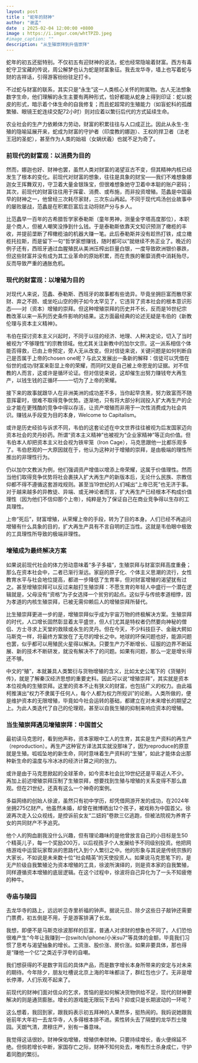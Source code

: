 ```yaml
---
layout: post
title : "蛇年的财神"
author: "谢孟"
date  : 2025-02-04 12:00:00 +0800
image : https://i.imgur.com/whtTPZD.jpeg
#image_caption: ""
description: "从生殖崇拜到升值崇拜"
---
```


蛇年的初五还挺特别。不仅初五有迎财神的说法，蛇也经常隐喻着财富。西方有毒蛇守卫宝藏的传说，周公解梦也认为蛇是财富象征。我去龙华寺，墙上也写着蛇与财的吉祥话，引得游客纷纷驻足打卡。

<!--more-->

不过蛇与财富的联系，其实只是“永生”这一人类核心关怀的附属物。古人无法想象数字生命，他们理解的永生主要有两种形式，恰好都能从蛇身上得到印证：蛇以蜕皮的形式，暗示着个体生命的自我修复；而且蛇超常的生殖能力（如盲蛇科的孤雌繁殖、眼镜王蛇连续交配72小时）则对应着以繁衍后代的方式延续生命。

农业社会的生产力依赖体力劳动，财富的积累往往与人口成正比。因此从永生-生殖的隐喻延展开来，蛇成为财富的守护者（印度教的娜迦）、王权的捍卫者（法老王冠的圣蛇），甚至作为人类的始祖（女娲伏羲）也就不足为奇了。


### 前现代的财富观：以消费为目的

然而，娜迦也好、财神也罢，虽然人类对财富的渴望亘古不变，但其精神内核已经发生了根本的变化。前现代对财富的想象，往往是具象的财宝——我们不难想象娜迦女王挥舞双刃，守卫着大量金银珠宝，但很难想象她守卫着中本聪的账户密码；其次，前现代的财富往往用于挥霍、消费、或布施，而非投资增殖。范蠡是中国最早的财神之一，他曾经三次耗尽家财，三次东山再起。不同于现代鸡汤创业故事中的屡败屡战，范蠡是在积累巨富后主动将财产分与乡人。

比范蠡早一百年的古希腊哲学家泰勒斯（童年男神，测量金字塔高度那位），本职是个商人，但被人嘲笑没挣到什么钱。于是泰勒斯依靠天文知识预测了橄榄的丰收，并提前垄断了榨橄榄油的机器大赚一笔。此后泰勒斯并没有趁热打铁，成立橄榄托拉斯，而是留下一句“哲学家想赚钱，随时都可以”就继续不务正业了。晚近的例子还有，西班牙通过血腥殖民从美洲压榨出巨量白银，一度导致欧洲银价暴跌，但这些财富并没有成为其工业革命的原始积累，而在贵族的奢靡消费中消耗殆尽，反而导致严重的通胀危机。


### 现代的财富观：以增殖为目的

对现代人来说，范蠡、泰勒斯、西班牙的故事都有些诡异。毕竟坐拥巨富而散尽家财、弃之不顾、或坐吃山空的例子如今太罕见了，它违背了资本社会的根本意识形态——对（资本）增殖的崇拜。但这种增殖崇拜的历史并不长，反而是16世纪宗教改革以来一系列历史条件影响的结果。这方面最经典的论述无疑是韦伯的《新教伦理与资本主义精神》。

韦伯在探讨资本主义兴起时，不同于以往的经济、地理、人种决定论，切入了当时被视为“不够理性”的宗教领域。他尤其关注新教中的加尔文宗。这一派系相信个体能否得救，已由上帝预定，旁人无从改变。但对信徒来说，关键问题是如何判断自己是否属于上帝的chosen one呢？与此又发展出一条新的解释：信徒可以凭借在俗世的成功/财富来彰显上帝的荣耀，而同时又是自己被上帝恩宠的证据。对不信教的人而言，这或许是循环论证。但对信徒来说，这却催生出努力赚钱夸大再生产，以钱生钱的正循环——一切为了上帝的荣耀。

接下来的故事就跟华人在非洲美洲的成功差不多，当你起早贪黑，努力致富而不随意挥霍时，很难不取得竞争优势。逐渐地，只有将大部分利润投入扩大再生产的企业才能在更残酷的竞争中得以存活，让资产增殖而非用于一次性消费成为社会共识。赚钱从手段变为目的本身，Welcome to Capitalism。

或许是历史经验与诉求不同，韦伯的这套论述在中文世界往往被视为后发国家迈向资本社会的灵丹妙药。所谓“资本主义精神”也被视为“企业家精神”等正向价值。但韦伯本人却把资本主义社会视为铁牢笼（Iron Cage），马克思跟他一比都乐观多了。韦伯悲观的一大原因就在于，他认为这种对于增殖的崇拜，是由极端的理性所推出的非理性行为。

仍以加尔文教派为例，他们强调资产增值以增添上帝荣耀，这属于价值理性。然而当他们取得竞争优势将社会裹挟入扩大再生产的新版本后，无论什么民族、宗教信仰都不得不遵循这套游戏规则。甚至当19世纪的人们喊出“上帝已死”也无济于事。对于越来越多的异教徒、异端、或无神论者而言，扩大再生产已经根本不构成价值理性（因为他们不信仰那个上帝），纯粹是为了保证自己在商业竞争得以生存的工具理性。

上帝“死后”，财富增殖，从荣耀上帝的手段，转为了目的本身。人们已经不再追问增殖有什么具象的目的，扩大再生产具有不言自明的正当性。这就是韦伯眼中极致的工具理性所导致的极端非理性。


### 增殖成为最终解决方案

如果说前现代社会的体力劳动意味着“多子多福”，生殖崇拜与财富崇拜高度重叠；那么在资本社会中，二者已渐行渐远。家庭的原子化、个体主义思潮的流行，女性教育水平与社会地位提高，都进一步降低了生育率，但对财富增殖的渴望犹有过之。甚至增殖崇拜可以反过来敲打生殖崇拜：不愿生育的年轻人中盛行一个潜在逻辑就是，父母没有“资格”为子女选择一个贫穷的起点。这似乎与传统孝道相悖，因为孝道的内核生殖崇拜，已被无需仰赖后人的增殖崇拜所替代。

比生殖崇拜更进一步的是，增殖崇拜似乎成为宇宙万物的终极解决方案。生殖崇拜的时代，人口增长固然彰显着太平盛世，但人们尤其是特权者仍然要向神秘的僧侣、方士寻求上天堂的救赎或永生的灵丹。但在今天，不少科技巨子、金融大鳄如马斯克一样，将最终方案放在了无尽的增长之中。地球的环保问题也好，能源问题也罢，似乎都可以用殖民火星得以解决。只要生产力不断增长、征服的边界不断延展、新的技术不断研发，就没有解决不了的问题。如果有问题，那么一定是增长得还不够。

中文的“殖”，本就兼具人类繁衍与货物增殖的含义，比如太史公笔下的《货殖列传》，就是了解秦汉经济思想的重要史料。因此可以说“增殖崇拜”，其实就是资本本位视角的生殖崇拜。这里的资本不止有狭义的财富，也包括广义的权力。由此福柯推演出“权力不隶属于任何人，每个人都为权力所规训”的论断。人类所做的，便是维护资本的无限增殖，毕竟如今社会运转的基础，都建立在对未来增长的期望之上。为此人类迭代了自己的伦理观，甚至以自我生殖的抑制来响应资本的增殖。


### 当生殖崇拜遇见增殖崇拜：中国首父

最初读马克思时，看到他声称，资本家眼中工人的生育，其实是生产资料的再生产（reproduction）。再生产这种官方译法其实就没那味了，因为reproduce的原意就是生殖。呱呱坠地的新生命，同时意味着生产资料的“生殖”，如此才能体会出那种新生命的温度与冷冰冰的经济计算之间的张力。

或许是由于马克思掀起的全球革命，如今资本社会比19世纪还是平易近人不少。再加上前述增殖崇拜压制了生殖崇拜，想要找到生殖与增殖的关系变得不那么直观。但在21世纪，还真有这么一个神奇的案例。

多益网络的创始人徐波，虽然只有初中学历，却凭借网游开发的成功，在2024年坐拥275亿财产。他虽然未婚，却曾在微博晒出12个孩子，被戏称为中国首父。徐波再次走入公众视线，是控诉前女友“二妞妈”卷款三亿逃跑，但被法院视为养育子女的共同财产不予追究。

他个人的狗血剧我没什么兴趣，但有理论趣味的是他曾放言自己的小目标是生50个精英儿子，每一个奖励200万，以后视孩子个人发展给予不同级别投资。他把网络游戏中运营玩家帮派的思路代入到个人繁衍之中。他的形象与其说是传统宗族的大家长，不如说是未来数十位“社会精英”的天使投资人。如果说马克思笔下的，是无产阶级自我繁殖沦为资本增殖的工具，徐波所演绎的，则是资本家的自我繁殖，同样遵循资本增殖的底层逻辑。在这个过程中，徐波将自己异化为了一头不知疲倦的种牛。


### 寺庙与陵园

去龙华寺的路上，远远听见寺里祈福的钟声。据说元旦、除夕这些日子敲钟还需要门票费，初五倒是不用，于是游客排满了长龙。

我想，即便不是马斯克徐波那样的巨富，普通人对求财的想象也不同了。人们恐怕很难产生“今年让我赚到一台switch/iphone/小米su7”等具体的金额，毕竟我们习惯了思考与渴望抽象的增长。工资涨、股价涨、房价涨。如果非要具体，那也得是“赚他一个亿”之类近乎浮夸的自嘲。

我们想获得的不是数字背后的具体产品，而是数字增长本身所带来的安定与对未来的期待。今年除夕，朋友吐槽说北京上海的年味都淡了，群红包也少了。无非是增长停滞，人们乐观不起来了。

前现代的财神们面对信众的乞求，苦恼的是如何解决货物供给不足，现代的财神要解决的则是通货膨胀。增长的游戏能无限玩下去吗？抑或只是长期波动的一环呢？

这么想着，我回到家，跟我妈表示初五拜神的人果然多，挺热闹的。我妈说她跟我爸前年大年初一去龙华寺，人多得根本排不进。索性转头去了隔壁的龙华烈士陵园。天朗气清，肃穆庄严，别有一番意味。

我觉得这话很妙。财神保佑增殖，增殖供奉财神。只要持续增长，香火便绵延不绝。但倘若增长中断，家国存亡之际，财神不知何处去，唯有烈士杀身成仁，守护着同胞的繁衍。

<!--END-->